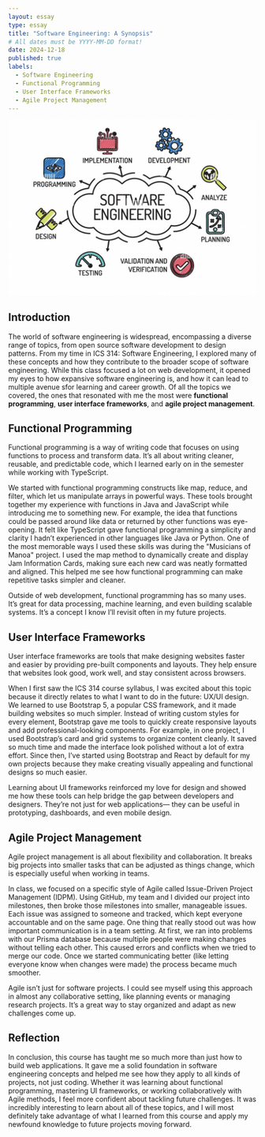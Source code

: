 ```yaml
---
layout: essay
type: essay
title: "Software Engineering: A Synopsis"
# All dates must be YYYY-MM-DD format!
date: 2024-12-18
published: true
labels:
  - Software Engineering
  - Functional Programming
  - User Interface Frameworks
  - Agile Project Management
---
```

<div class="text-center">
    <img width="600px" class="rounded float-end ps-4" src="../img/software-engineering.png">
</div>

## Introduction
The world of software engineering is widespread, encompassing a diverse range of topics, from open source software development to design patterns. From my time in ICS 314: Software Engineering, I explored many of these concepts and how they contribute to the broader scope of software engineering. While this class focused a lot on web development, it opened my eyes to how expansive software engineering is, and how it can lead to multiple avenue sfor learning and career growth. Of all the topics we covered, the ones that resonated with me the most were **functional programming**, **user interface frameworks**, and **agile project management**.

## Functional Programming
Functional programming is a way of writing code that focuses on using functions to process and transform data. It’s all about writing cleaner, reusable, and predictable code, which I learned early on in the semester while working with TypeScript.

We started with functional programming constructs like map, reduce, and filter, which let us manipulate arrays in powerful ways. These tools brought together my experience with functions in Java and JavaScript while introducing me to something new. For example, the idea that functions could be passed around like data or returned by other functions was eye-opening. It felt like TypeScript gave functional programming a simplicity and clarity I hadn’t experienced in other languages like Java or Python. One of the most memorable ways I used these skills was during the "Musicians of Manoa" project. I used the map method to dynamically create and display Jam Information Cards, making sure each new card was neatly formatted and aligned. This helped me see how functional programming can make repetitive tasks simpler and cleaner.

Outside of web development, functional programming has so many uses. It’s great for data processing, machine learning, and even building scalable systems. It’s a concept I know I’ll revisit often in my future projects.

## User Interface Frameworks
User interface frameworks are tools that make designing websites faster and easier by providing pre-built components and layouts. They help ensure that websites look good, work well, and stay consistent across browsers.

When I first saw the ICS 314 course syllabus, I was excited about this topic because it directly relates to what I want to do in the future: UX/UI design. We learned to use Bootstrap 5, a popular CSS framework, and it made building websites so much simpler. Instead of writing custom styles for every element, Bootstrap gave me tools to quickly create responsive layouts and add professional-looking components. For example, in one project, I used Bootstrap’s card and grid systems to organize content cleanly. It saved so much time and made the interface look polished without a lot of extra effort. Since then, I’ve started using Bootstrap and React by default for my own projects because they make creating visually appealing and functional designs so much easier.

Learning about UI frameworks reinforced my love for design and showed me how these tools can help bridge the gap between developers and designers. They’re not just for web applications— they can be useful in prototyping, dashboards, and even mobile design. 

## Agile Project Management
Agile project management is all about flexibility and collaboration. It breaks big projects into smaller tasks that can be adjusted as things change, which is especially useful when working in teams.

In class, we focused on a specific style of Agile called Issue-Driven Project Management (IDPM). Using GitHub, my team and I divided our project into milestones, then broke those milestones into smaller, manageable issues. Each issue was assigned to someone and tracked, which kept everyone accountable and on the same page. One thing that really stood out was how important communication is in a team setting. At first, we ran into problems with our Prisma database because multiple people were making changes without telling each other. This caused errors and conflicts when we tried to merge our code. Once we started communicating better (like letting everyone know when changes were made) the process became much smoother.

Agile isn’t just for software projects. I could see myself using this approach in almost any collaborative setting, like planning events or managing research projects. It’s a great way to stay organized and adapt as new challenges come up.

## Reflection
In conclusion, this course has taught me so much more than just how to build web applications. It gave me a solid foundation in software engineering concepts and helped me see how they apply to all kinds of projects, not just coding. Whether it was learning about functional programming, mastering UI frameworks, or working collaboratively with Agile methods, I feel more confident about tackling future challenges. It was incredibly interesting to learn about all of these topics, and I will most definitely take advantage of what I learned from this course and apply my newfound knowledge to future projects moving forward.
